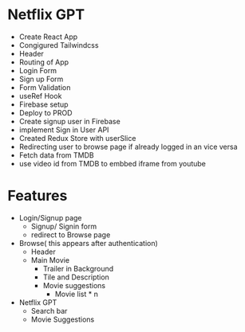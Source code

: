 # Netflix GPT

- Create React App
- Congigured Tailwindcss
- Header
- Routing of App
- Login Form
- Sign up Form
- Form Validation
- useRef Hook
- Firebase setup
- Deploy to PROD
- Create signup user in Firebase
- implement Sign in User API
- Created Redux Store with userSlice
- Redirecting user to browse page if already logged in an vice versa
- Fetch data from TMDB
- use video id from TMDB to embbed iframe from youtube

# Features

- Login/Signup page
  - Signup/ Signin form
  - redirect to Browse page
- Browse( this appears after authentication)
  - Header
  - Main Movie
    - Trailer in Background
    - Tile and Description
    - Movie suggestions
      - Movie list \* n
- Netflix GPT
  - Search bar
  - Movie Suggestions
